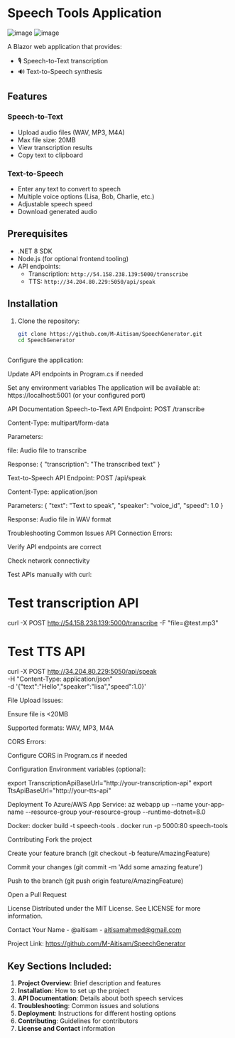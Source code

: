 # Speech Tools Application


![image](https://github.com/user-attachments/assets/a44ffcd8-6bf6-4600-a13a-354866480afa)
![image](https://github.com/user-attachments/assets/7abd32ad-a299-478b-b36c-6deab9bfb023)



A Blazor web application that provides:
- 🎙️ Speech-to-Text transcription
- 🔊 Text-to-Speech synthesis

## Features

### Speech-to-Text
- Upload audio files (WAV, MP3, M4A)
- Max file size: 20MB
- View transcription results
- Copy text to clipboard

### Text-to-Speech
- Enter any text to convert to speech
- Multiple voice options (Lisa, Bob, Charlie, etc.)
- Adjustable speech speed
- Download generated audio

## Prerequisites

- .NET 8 SDK
- Node.js (for optional frontend tooling)
- API endpoints:
  - Transcription: `http://54.158.238.139:5000/transcribe`
  - TTS: `http://34.204.80.229:5050/api/speak`

## Installation

1. Clone the repository:
   ```bash
   git clone https://github.com/M-Aitisam/SpeechGenerator.git
   cd SpeechGenerator



Configure the application:

Update API endpoints in Program.cs if needed

Set any environment variables
The application will be available at:
https://localhost:5001 (or your configured port)

API Documentation
Speech-to-Text API
Endpoint: POST /transcribe

Content-Type: multipart/form-data

Parameters:

file: Audio file to transcribe

Response:
{
  "transcription": "The transcribed text"
}

Text-to-Speech API
Endpoint: POST /api/speak

Content-Type: application/json

Parameters:
{
  "text": "Text to speak",
  "speaker": "voice_id",
  "speed": 1.0
}

Response: Audio file in WAV format

Troubleshooting
Common Issues
API Connection Errors:

Verify API endpoints are correct

Check network connectivity

Test APIs manually with curl:

# Test transcription API
curl -X POST http://54.158.238.139:5000/transcribe -F "file=@test.mp3"

# Test TTS API
curl -X POST http://34.204.80.229:5050/api/speak \
  -H "Content-Type: application/json" \
  -d '{"text":"Hello","speaker":"lisa","speed":1.0}'

File Upload Issues:

Ensure file is <20MB

Supported formats: WAV, MP3, M4A

CORS Errors:

Configure CORS in Program.cs if needed

Configuration
Environment variables (optional):

export TranscriptionApiBaseUrl="http://your-transcription-api"
export TtsApiBaseUrl="http://your-tts-api"

Deployment
To Azure/AWS App Service:
az webapp up --name your-app-name --resource-group your-resource-group --runtime-dotnet=8.0

Docker:
docker build -t speech-tools .
docker run -p 5000:80 speech-tools

Contributing
Fork the project

Create your feature branch (git checkout -b feature/AmazingFeature)

Commit your changes (git commit -m 'Add some amazing feature')

Push to the branch (git push origin feature/AmazingFeature)

Open a Pull Request

License
Distributed under the MIT License. See LICENSE for more information.

Contact
Your Name - @aitisam - aitisamahmed@gmail.com

Project Link: https://github.com/M-Aitisam/SpeechGenerator



## Key Sections Included:

1. **Project Overview**: Brief description and features
2. **Installation**: How to set up the project
3. **API Documentation**: Details about both speech services
4. **Troubleshooting**: Common issues and solutions
5. **Deployment**: Instructions for different hosting options
6. **Contributing**: Guidelines for contributors
7. **License and Contact** information

